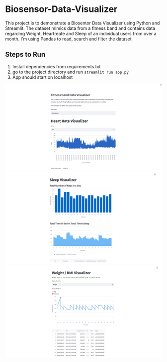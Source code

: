 # Biosensor-Data-Visualizer
This project is to demonstrate a Biosentor Data Visualizer using Python and Streamlit. The dataset mimics data from a fitness band and contains data regarding Weight, Heartreate and Sleep of an individual users from over a month. I'm using Pandas to read, search and filter the dataset 

## Steps to Run
1. Install dependencies from requirements.txt
2. go to the project directory and run `streamlit run app.py`
3. App should start on localhost

![Heart Rate](snapshots/heart_sc.png)
![Sleep](snapshots/sleep_sc.png)
![Weight](snapshots/weight_sc.png)
